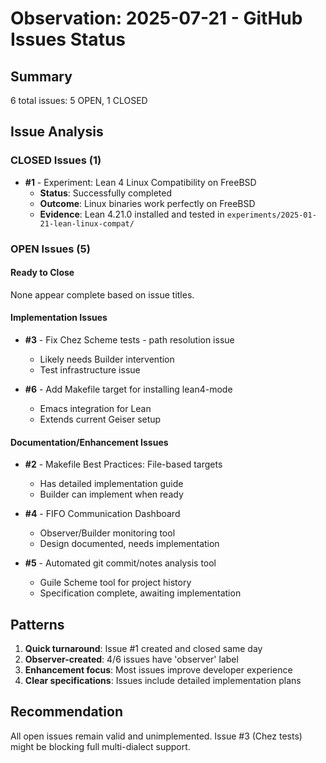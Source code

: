 # Observation: 2025-07-21 - GitHub Issues Status

## Summary
6 total issues: 5 OPEN, 1 CLOSED

## Issue Analysis

### CLOSED Issues (1)
- **#1** - Experiment: Lean 4 Linux Compatibility on FreeBSD
  - **Status**: Successfully completed
  - **Outcome**: Linux binaries work perfectly on FreeBSD
  - **Evidence**: Lean 4.21.0 installed and tested in `experiments/2025-01-21-lean-linux-compat/`

### OPEN Issues (5)

#### Ready to Close
None appear complete based on issue titles.

#### Implementation Issues
- **#3** - Fix Chez Scheme tests - path resolution issue
  - Likely needs Builder intervention
  - Test infrastructure issue

- **#6** - Add Makefile target for installing lean4-mode
  - Emacs integration for Lean
  - Extends current Geiser setup

#### Documentation/Enhancement Issues
- **#2** - Makefile Best Practices: File-based targets
  - Has detailed implementation guide
  - Builder can implement when ready

- **#4** - FIFO Communication Dashboard
  - Observer/Builder monitoring tool
  - Design documented, needs implementation

- **#5** - Automated git commit/notes analysis tool
  - Guile Scheme tool for project history
  - Specification complete, awaiting implementation

## Patterns
1. **Quick turnaround**: Issue #1 created and closed same day
2. **Observer-created**: 4/6 issues have 'observer' label
3. **Enhancement focus**: Most issues improve developer experience
4. **Clear specifications**: Issues include detailed implementation plans

## Recommendation
All open issues remain valid and unimplemented. Issue #3 (Chez tests) might be blocking full multi-dialect support.